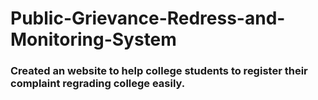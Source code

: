 # Public-Grievance-Redress-and-Monitoring-System  
### Created an website to help college students to register their complaint regrading college easily.  
